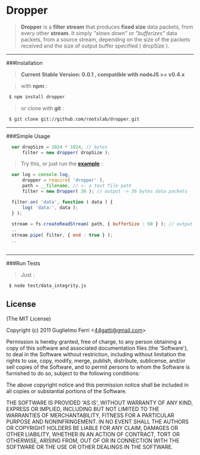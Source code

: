 # Dropper

> __Dropper__ is a __filter stream__ that produces __fixed size__ data packets, from every other __stream__. 
> It simply _"slows down"_ or _"bufferizes"_ data packets, from a source stream, depending on the size
> of the packets received and the size of output buffer specified ( dropSize ).

---------

###Installation

> **Current Stable Version: 0.0.1 , compatible with nodeJS >= v0.4.x**

> with __npm__ :

``` bash
 $ npm install dropper
```

> or clone with __git__ :


``` bash
 $ git clone git://github.com/rootslab/dropper.git
```
---------

###Simple Usage

``` javascript
  var dropSize = 1024 * 1024, // bytes
      filter = new dropper( dropSize );
```

> Try this, or just run the __[example](https://github.com/rootslab/dropper/blob/master/examples/)__ :

``` javascript
  var log = console.log,
      dropper = require( 'dropper' ),
      path = __filename, // <- a test file path
      filter = new Dropper( 36 ); // output -> 36 bytes data packets

  filter.on( 'data', function ( data ) {
      log( 'data:', data );
  } );
  
  stream = fs.createReadStream( path, { bufferSize : 60 } ); // output -> 60 bytes packets
  ..
  stream.pipe( filter, { end : true } );
  ..
  
```
----------
###Run Tests

> Just :


``` bash
 $ node test/data_integrity.js
```

## License 

(The MIT License)

Copyright (c) 2011 Guglielmo Ferri &lt;44gatti@gmail.com&gt;

Permission is hereby granted, free of charge, to any person obtaining
a copy of this software and associated documentation files (the
'Software'), to deal in the Software without restriction, including
without limitation the rights to use, copy, modify, merge, publish,
distribute, sublicense, and/or sell copies of the Software, and to
permit persons to whom the Software is furnished to do so, subject to
the following conditions:

The above copyright notice and this permission notice shall be
included in all copies or substantial portions of the Software.

THE SOFTWARE IS PROVIDED 'AS IS', WITHOUT WARRANTY OF ANY KIND,
EXPRESS OR IMPLIED, INCLUDING BUT NOT LIMITED TO THE WARRANTIES OF
MERCHANTABILITY, FITNESS FOR A PARTICULAR PURPOSE AND NONINFRINGEMENT.
IN NO EVENT SHALL THE AUTHORS OR COPYRIGHT HOLDERS BE LIABLE FOR ANY
CLAIM, DAMAGES OR OTHER LIABILITY, WHETHER IN AN ACTION OF CONTRACT,
TORT OR OTHERWISE, ARISING FROM, OUT OF OR IN CONNECTION WITH THE
SOFTWARE OR THE USE OR OTHER DEALINGS IN THE SOFTWARE.
